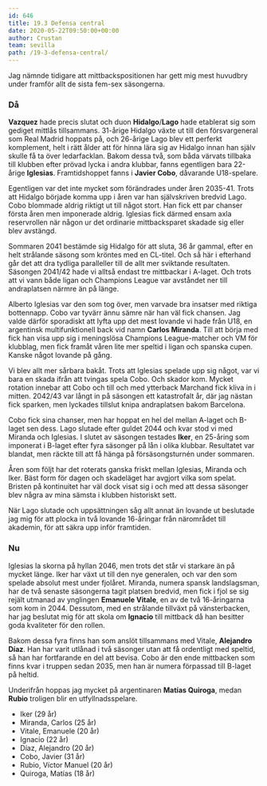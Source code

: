 ```yaml
---
id: 646
title: 19.3 Defensa central
date: 2020-05-22T09:50:00+00:00
author: Crustan
team: sevilla
path: /19-3-defensa-central/
---
```


Jag nämnde tidigare att mittbackspositionen har gett mig mest huvudbry under framför allt de sista fem-sex säsongerna.

### Då

**Vazquez** hade precis slutat och duon **Hidalgo**/**Lago** hade etablerat sig som gediget mittlås tillsammans. 31-årige Hidalgo växte ut till den försvargeneral som Real Madrid hoppats på, och 26-årige Lago blev ett perferkt komplement, helt i rätt ålder att för hinna lära sig av Hidalgo innan han själv skulle få ta över ledarfacklan. Bakom dessa två, som båda värvats tillbaka till klubben efter prövad lycka i andra klubbar, fanns egentligen bara 22-årige **Iglesias**. Framtidshoppet fanns i **Javier Cobo**, dåvarande U18-spelare.

Egentligen var det inte mycket som förändrades under åren 2035-41. Trots att Hidalgo började komma upp i åren var han självskriven bredvid Lago. Cobo blommade aldrig riktigt ut till något stort. Han fick ett par chanser första åren men imponerade aldrig. Iglesias fick därmed ensam axla reservrollen när någon ur det ordinarie mittbacksparet skadade sig eller blev avstängd.

Sommaren 2041 bestämde sig Hidalgo för att sluta, 36 år gammal, efter en helt strålande säsong som kröntes med en CL-titel. Och så här i efterhand går det att dra tydliga paralleller till de allt mer sviktande resultaten. Säsongen 2041/42 hade vi alltså endast tre mittbackar i A-laget. Och trots att vi vann både ligan och Champions League var avståndet ner till andraplatsen närmre än på länge.

Alberto Iglesias var den som tog över, men varvade bra insatser med riktiga bottennapp. Cobo var tyvärr ännu sämre när han väl fick chansen. Jag valde därför sporadiskt att lyfta upp det mest lovande vi hade från U18, en argentinsk multifunktionell back vid namn **Carlos Miranda**. Till att börja med fick han visa upp sig i meningslösa Champions League-matcher och VM för klubblag, men fick framåt våren lite mer speltid i ligan och spanska cupen. Kanske något lovande på gång.

Vi blev allt mer sårbara bakåt. Trots att Iglesias spelade upp sig något, var vi bara en skada ifrån att tvingas spela Cobo. Och skador kom. Mycket rotation innebar att Cobo och till och med ytterback Marchand fick kliva in i mitten. 2042/43 var långt in på säsongen ett katastrofalt år, där jag nästan fick sparken, men lyckades tillslut knipa andraplatsen bakom Barcelona.

Cobo fick sina chanser, men har hoppat en hel del mellan A-laget och B-laget sen dess. Lago slutade efter guldet 2044 och kvar stod vi med Miranda och Iglesias. I slutet av säsongen testades **Iker**, en 25-åring som imponerat i B-laget efter fyra säsonger på lån i olika klubbar. Resultatet var blandat, men räckte till att få hänga på försäsongsturnén under sommaren.

Åren som följt har det roterats ganska friskt mellan Iglesias, Miranda och Iker. Bäst form för dagen och skadeläget har avgjort vilka som spelat. Bristen på kontinuitet har väl dock visat sig i och med att dessa säsonger blev några av mina sämsta i klubben historiskt sett.

När Lago slutade och uppsättningen såg allt annat än lovande ut beslutade jag mig för att plocka in två lovande 16-åringar från närområdet till akademin, för att säkra upp inför framtiden.

### Nu

Iglesias la skorna på hyllan 2046, men trots det står vi starkare än på mycket länge. Iker har växt ut till den nye generalen, och var den som spelade absolut mest under fjolåret. Miranda, numera spansk landslagsman, har de två senaste säsongerna tagit platsen bredvid, men fick i fjol se sig rejält utmanad av ynglingen **Emanuele Vitale**, en av de två 16-åringarna som kom in 2044. Dessutom, med en strålande tillväxt på vänsterbacken, har jag beslutat mig för att skola om **Ignacio** till mittback då han besitter goda kvaliteter för den rollen.

Bakom dessa fyra finns han som anslöt tillsammans med Vitale, **Alejandro Díaz**. Han har varit utlånad i två säsonger utan att få ordentligt med speltid, så han har fortfarande en del att bevisa. Cobo är den ende mittbacken som finns kvar i truppen sedan 2035, men han är numera förpassad till B-laget på heltid.

Underifrån hoppas jag mycket på argentinaren **Matías Quiroga**, medan **Rubio** troligen blir en utfyllnadsspelare.

- Iker (29 år)
- Miranda, Carlos (25 år)
- Vitale, Emanuele (20 år)
- Ignacio (22 år)
- Díaz, Alejandro (20 år)
- Cobo, Javier (31 år)
- Rubio, Víctor Manuel (20 år)
- Quiroga, Matías (18 år)